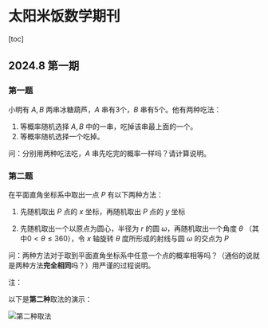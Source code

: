 # 太阳米饭数学期刊

[toc]

## 2024.8 第一期

### 第一题

小明有 $A,B$ 两串冰糖葫芦，$A$ 串有3个，$B$ 串有5个。他有两种吃法：

1. 等概率随机选择 $A,B$ 中的一串，吃掉该串最上面的一个。
2. 等概率随机选择一个吃掉。

问：分别用两种吃法吃，$A$ 串先吃完的概率一样吗？请计算说明。



### 第二题

在平面直角坐标系中取出一点 $P$ 有以下两种方法：

1. 先随机取出 $P$ 点的 $x$ 坐标，再随机取出 $P$ 点的 $y$ 坐标

2. 先随机取出一个以原点为圆心，半径为 $r$ 的圆 $\omega$，再随机取出一个角度 $\theta$ （其中$0< \theta \le 360$），令 $x$ 轴旋转 $\theta$ 度所形成的射线与圆 $\omega$ 的交点为 $P$

问：两种方法对于取到平面直角坐标系中任意一个点的概率相等吗？（通俗的说就是两种方法**完全相同**吗？）用严谨的过程说明。

注：

以下是**第二种**取法的演示：

![第二种取法](https://cdn.luogu.com.cn/upload/image_hosting/30axh7op.png)


